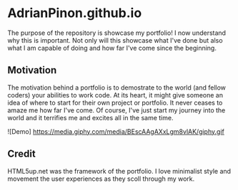 # AdrianPinon.github.io

The purpose of the repository is showcase my portfolio! I now understand why this is important. 
Not only will this showcase what I've done but also what I am capable of doing and 
how far I've come since the beginning. 


## Motivation

The motivation behind a portfolio is to demostrate to the world (and fellow coders)
your abilities to work code. At its heart, it might give someone an idea of where to start
for their own project or portfolio. It never ceases to amaze me how far I've come. Of course, I've just 
start my journey into the world and it terrifies me and excites all in the same time. 

![Demo]
https://media.giphy.com/media/BEscAAgAXxLgm8vlAK/giphy.gif

## Credit

HTML5up.net was the framework of the portfolio. I love minimalist style and movement the user experiences as they scoll through my work. 

